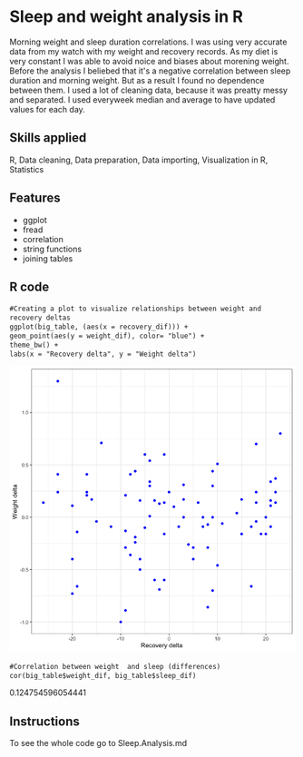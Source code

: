 
# Sleep and weight analysis in R

Morning weight and sleep duration correlations. I was using very accurate data
from my watch with my weight and recovery records. As my diet is very constant I 
was able to avoid noice and biases about morening weight.
Before the analysis I beliebed that it's a negative correlation between sleep duration
and morning weight. But as a result I found no dependence between them.
I used a lot of cleaning data, because it was preatty messy and separated.
I used everyweek median and average to have updated values for each day. 







## Skills applied

R, Data cleaning, Data preparation, Data importing, Visualization in R, Statistics


## Features

- ggplot
- fread
- correlation
- string functions 
- joining tables



## R code
```{r}
#Creating a plot to visualize relationships between weight and recovery deltas
ggplot(big_table, (aes(x = recovery_dif))) + 
geom_point(aes(y = weight_dif), color= "blue") +
theme_bw() +
labs(x = "Recovery delta", y = "Weight delta")

```


![App Screenshot](WeightDeltaVsRecoveryDelta.png)





```{r}
#Correlation between weight  and sleep (differences)
cor(big_table$weight_dif, big_table$sleep_dif)

```
0.124754596054441




## Instructions 

To see the whole code go to Sleep.Analysis.md
    
